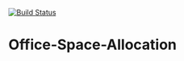 [![Build Status](https://travis-ci.org/jimmykimani/Office-Space-Allocation.svg?branch=master)](https://travis-ci.org/jimmykimani/Office-Space-Allocation)

# Office-Space-Allocation
